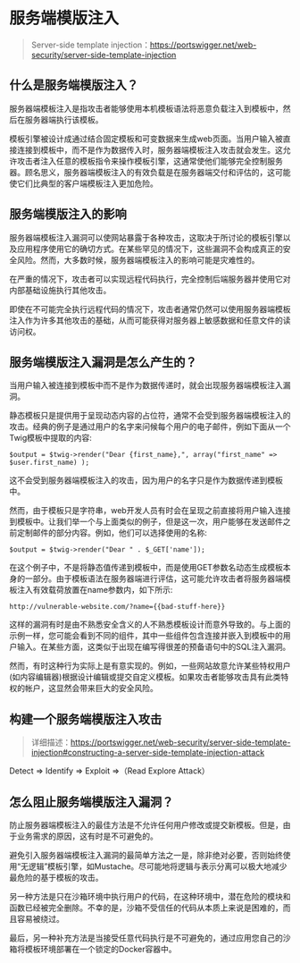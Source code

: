 # 服务端模版注入

> Server-side template injection：https://portswigger.net/web-security/server-side-template-injection

## 什么是服务端模版注入？

服务器端模板注入是指攻击者能够使用本机模板语法将恶意负载注入到模板中，然后在服务器端执行该模板。

模板引擎被设计成通过结合固定模板和可变数据来生成web页面。当用户输入被直接连接到模板中，而不是作为数据传入时，服务器端模板注入攻击就会发生。这允许攻击者注入任意的模板指令来操作模板引擎，这通常使他们能够完全控制服务器。顾名思义，服务器端模板注入的有效负载是在服务器端交付和评估的，这可能使它们比典型的客户端模板注入更加危险。

## 服务端模版注入的影响

服务器端模板注入漏洞可以使网站暴露于各种攻击，这取决于所讨论的模板引擎以及应用程序使用它的确切方式。在某些罕见的情况下，这些漏洞不会构成真正的安全风险。然而，大多数时候，服务器端模板注入的影响可能是灾难性的。

在严重的情况下，攻击者可以实现远程代码执行，完全控制后端服务器并使用它对内部基础设施执行其他攻击。

即使在不可能完全执行远程代码的情况下，攻击者通常仍然可以使用服务器端模板注入作为许多其他攻击的基础，从而可能获得对服务器上敏感数据和任意文件的读访问权。

## 服务端模版注入漏洞是怎么产生的？

当用户输入被连接到模板中而不是作为数据传递时，就会出现服务器端模板注入漏洞。

静态模板只是提供用于呈现动态内容的占位符，通常不会受到服务器端模板注入的攻击。经典的例子是通过用户的名字来问候每个用户的电子邮件，例如下面从一个Twig模板中提取的内容:

```
$output = $twig->render("Dear {first_name},", array("first_name" => $user.first_name) );
```

这不会受到服务器端模板注入的攻击，因为用户的名字只是作为数据传递到模板中。

然而，由于模板只是字符串，web开发人员有时会在呈现之前直接将用户输入连接到模板中。让我们举一个与上面类似的例子，但是这一次，用户能够在发送邮件之前定制邮件的部分内容。例如，他们可以选择使用的名称:

```
$output = $twig->render("Dear " . $_GET['name']);
```

在这个例子中，不是将静态值传递到模板中，而是使用GET参数名动态生成模板本身的一部分。由于模板语法在服务器端进行评估，这可能允许攻击者将服务器端模板注入有效载荷放置在name参数内，如下所示:

```
http://vulnerable-website.com/?name={{bad-stuff-here}}
```

这样的漏洞有时是由不熟悉安全含义的人不熟悉模板设计而意外导致的。与上面的示例一样，您可能会看到不同的组件，其中一些组件包含连接并嵌入到模板中的用户输入。在某些方面，这类似于出现在编写得很差的预备语句中的SQL注入漏洞。

然而，有时这种行为实际上是有意实现的。例如，一些网站故意允许某些特权用户(如内容编辑器)根据设计编辑或提交自定义模板。如果攻击者能够攻击具有此类特权的帐户，这显然会带来巨大的安全风险。

## 构建一个服务端模版注入攻击

> 详细描述：https://portswigger.net/web-security/server-side-template-injection#constructing-a-server-side-template-injection-attack

Detect => Identify => Exploit =>（Read Explore Attack）

## 怎么阻止服务端模版注入漏洞？

防止服务器端模板注入的最佳方法是不允许任何用户修改或提交新模板。但是，由于业务需求的原因，这有时是不可避免的。

避免引入服务器端模板注入漏洞的最简单方法之一是，除非绝对必要，否则始终使用“无逻辑”模板引擎，如Mustache。尽可能地将逻辑与表示分离可以极大地减少最危险的基于模板的攻击。

另一种方法是只在沙箱环境中执行用户的代码，在这种环境中，潜在危险的模块和函数已经被完全删除。不幸的是，沙箱不受信任的代码从本质上来说是困难的，而且容易被绕过。

最后，另一种补充方法是当接受任意代码执行是不可避免的，通过应用您自己的沙箱将模板环境部署在一个锁定的Docker容器中。